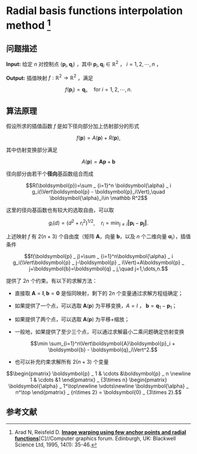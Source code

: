 # Radial basis functions interpolation method [^RBF] 

## 问题描述

**Input:** 给定 $n$ 对控制点 $(\boldsymbol{p}_i, \boldsymbol{q}_i)$ ，其中 $\boldsymbol{p}_i,\boldsymbol{q}_i\in\mathbb{R}^2$ ， $i=1, 2, \cdots,n$ ，

**Output:** 插值映射 $f : \mathbb{R}^2\to\mathbb{R}^2$ ，满足

$$f(\boldsymbol{p}_i) = \boldsymbol{q}_i, \quad \text{for } i = 1, 2, \cdots, n.$$

## 算法原理

假设所求的插值函数 $f$ 是如下径向部分加上仿射部分的形式

$$f(\boldsymbol{p}) = A(\boldsymbol{p}) + R(\boldsymbol{p}),$$

其中仿射变换部分满足

$$A(\boldsymbol{p}) = \boldsymbol{A}\boldsymbol{p} + \boldsymbol{b}$$

径向部分由若干个**径向**基函数组合而成

$$R(\boldsymbol{p})=\sum _ {i=1}^n \boldsymbol{\alpha} _ i g_i(\Vert\boldsymbol{p} - \boldsymbol{p}_i\Vert),\quad \boldsymbol{\alpha}_i\in \mathbb R^2$$

这里的径向基函数也有较大的选取自由，可以取

$$g_i(d) = (d^2 + r_i^2)^{1/2}, \quad r_i = \min_{j\neq i} \Vert\boldsymbol{p_i} - \boldsymbol{p_j}\Vert.$$

上述映射 $f$ 有 $2(n+3)$ 个自由度（矩阵 $\boldsymbol{A}$，向量 $\boldsymbol{b}$，以及 $n$ 个二维向量 $\boldsymbol{\alpha} _ i$），插值条件

$$f(\boldsymbol{p} _ j)=\sum _ {i=1}^n\boldsymbol{\alpha} _ i g_i(\Vert\boldsymbol{p} _ j-\boldsymbol{p} _ i\Vert)+A\boldsymbol{p} _ j+\boldsymbol{b}=\boldsymbol{q} _ j,\quad j=1,\dots,n.$$

提供了 $2n$ 个约束。有以下的求解方法：

- 直接取 $\boldsymbol{A} = \boldsymbol{I}, \boldsymbol{b} = \boldsymbol{0}$ 是恒同映射，剩下的 $2n$ 个变量通过求解方程组确定；
- 如果提供了一个点，可以选取 $\boldsymbol{A}(\boldsymbol{p})$ 为平移变换，$A=I$ ， $\boldsymbol{b}=\boldsymbol{q}_1-\boldsymbol{p}_1$；
- 如果提供了两个点，可以选取 $\boldsymbol{A}(\boldsymbol{p})$ 为平移+缩放；
- 一般地，如果提供了至少三个点，可以通过求解最小二乘问题确定仿射变换
  
  $$\min \sum_{i=1}^n\Vert\boldsymbol{A}\boldsymbol{p}_i + \boldsymbol{b} - \boldsymbol{q}_i\Vert^2.$$

- 也可以补充约束求解所有 $2(n+3)$ 个变量
  
$$\begin{pmatrix}
\boldsymbol{p} _ 1 & \cdots &\boldsymbol{p} _ n \newline
1 & \cdots &1
\end{pmatrix} _ {3\times n}
\begin{pmatrix}
\boldsymbol{\alpha} _ 1^\top\newline
\vdots\newline
\boldsymbol{\alpha} _ n^\top
\end{pmatrix} _ {n\times 2} = \boldsymbol{0} _ {3\times 2}.$$

## 参考文献

[^RBF]: Arad N, Reisfeld D. [**Image warping using few anchor points and radial functions**](https://onlinelibrary.wiley.com/doi/10.1111/1467-8659.1410035 )[C]//Computer graphics forum. Edinburgh, UK: Blackwell Science Ltd, 1995, 14(1): 35-46.

